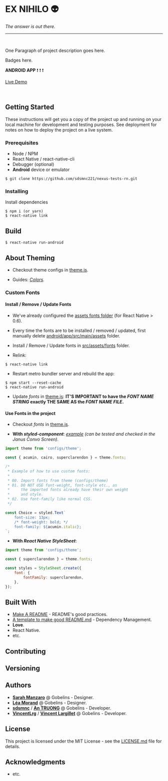 # EX NIHILO :alien:

_The answer is out there._

---

<br>

One Paragraph of project description goes here.

Badges here.

**ANDROID APP** :exclamation: :exclamation: :exclamation:

[Live Demo](https://)

<br>

## Getting Started

These instructions will get you a copy of the project up and running on your local machine for development and testing purposes. See deployment for notes on how to deploy the project on a live system.

### Prerequisites

- Node / NPM
- React Native / react-native-cli
- Debugger (optional)
- **Android** device or emulator

```
$ git clone https://github.com/sdsmnc221/nexus-tests-rn.git
```

### Installing

Install dependencies

```
$ npm i (or yarn)
$ react-native link
```

## Build

```
$ react-native run-android
```

## About Theming

- Checkout theme configs in [theme.js](./src/configs/theme.js).

- Guides: [_Colors_](./docs/guide-colors.png).

### Custom Fonts

#### Install / Remove / Update Fonts

- We've already configured the [assets fonts folder](./react-native.config.js) (for React Native > 0.6).

- Every time the fonts are to be installed / removed / updated, first manually delete [android/app/src/main/assets](./android/app/src/main/assets) folder.

- Install / Remove / Update fonts in [src/assets/fonts](./src/assets/fonts) folder.

- Relink:

```
$ react-native link
```

- Restart metro bundler server and rebuild the app:

```
$ npm start --reset-cache
$ react-native run-android
```

- Update _fonts_ in [theme.js](./src/configs/theme.js): **IT'S IMPORTANT to have the _FONT NAME STRING_ exactly THE SAME AS the _FONT NAME FILE_.**

#### Use Fonts in the project

- Checkout _fonts_ in [theme.js](./src/configs/theme.js).

- **With _styled-component_**: [_example_](./src/screens/SMS/components/AnswerChoice.js) _(can be tested and checked in the Janus Convo Screen)._

```javascript
import theme from 'configs/theme';

const { acumin, cairo, superclarendon } = theme.fonts;

/*
 * Example of how to use custom fonts:
 *
 * 00. Import fonts from theme (configs/theme)
 * 01. DO NOT USE font-weight, font-style etc., as
 *     the imported fonts already have their own weight
 *     and style.
 * 02. Use font-family like normal CSS.
 */

const Choice = styled.Text`
	font-size: 13px;
	/* font-weight: bold; */
	font-family: ${acumin.italic};
`;
```

- **With _React Native StyleSheet_**:

```javascript
import theme from 'configs/theme';

const { superclarendon } = theme.fonts;

const styles = StyleSheet.create({
	font: {
		fontFamily: superclarendon,
	},
});
```

## Built With

- [Make A README](https://www.makeareadme.com/) - README's good practices.
- [A template to make good README.md](https://gist.github.com/PurpleBooth/109311bb0361f32d87a2) - Dependency Management.
- **Love**.
- React Native.
- etc.

## Contributing

## Versioning

## Authors

- [**Sarah Manzaro**](htts://) @ Gobelins - Designer.
- [**Léa Morand**](htts://) @ Gobelins - Designer.
- [**sdsmnc**](https://github.com/sdsmnc221) / [**An TRUONG**](https://antr.tech) @ Gobelins - Developer.
- [**VincentLrg**](https://github.com/VincentLrg) / [**Vincent Largillet**](htts://) @ Gobelins - Developer.

## License

This project is licensed under the MIT License - see the [LICENSE.md](LICENSE.md) file for details.

## Acknowledgments

- etc.
